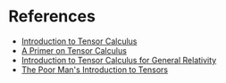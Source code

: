 # References

- [Introduction to Tensor Calculus](http://www.ita.uni-heidelberg.de/~dullemond/lectures/tensor/tensor.pdf)
- [A Primer on Tensor Calculus](http://ap.smu.ca/~dclarke/home/documents/byDAC/tprimer.pdf)
- [Introduction to Tensor Calculus for General Relativity](http://web.mit.edu/edbert/GR/gr1.pdf)
- [The Poor Man's Introduction to Tensors](https://web2.ph.utexas.edu/~jcfeng/notes/Tensors_Poor_Man.pdf)